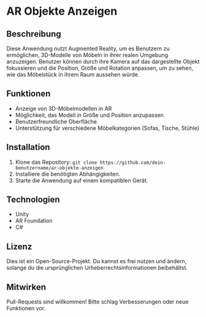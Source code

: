 # AR Objekte Anzeigen

## Beschreibung
Diese Anwendung nutzt Augmented Reality, um es Benutzern zu ermöglichen, 3D-Modelle von Möbeln in ihrer realen Umgebung anzuzeigen. Benutzer können durch ihre Kamera auf das dargestellte Objekt fokussieren und die Position, Größe und Rotation anpassen, um zu sehen, wie das Möbelstück in ihrem Raum aussehen würde.

## Funktionen
- Anzeige von 3D-Möbelmodellen in AR
- Möglichkeit, das Modell in Größe und Position anzupassen
- Benutzerfreundliche Oberfläche
- Unterstützung für verschiedene Möbelkategorien (Sofas, Tische, Stühle)

## Installation
1. Klone das Repository: `git clone https://github.com/dein-benutzername/ar-objekte-anzeigen`
2. Installiere die benötigten Abhängigkeiten.
3. Starte die Anwendung auf einem kompatiblen Gerät.

## Technologien
- Unity
- AR Foundation
- C#

## Lizenz
Dies ist ein Open-Source-Projekt. Du kannst es frei nutzen und ändern, solange du die ursprünglichen Urheberrechtsinformationen beibehältst.

## Mitwirken
Pull-Requests sind willkommen! Bitte schlag Verbesserungen oder neue Funktionen vor.